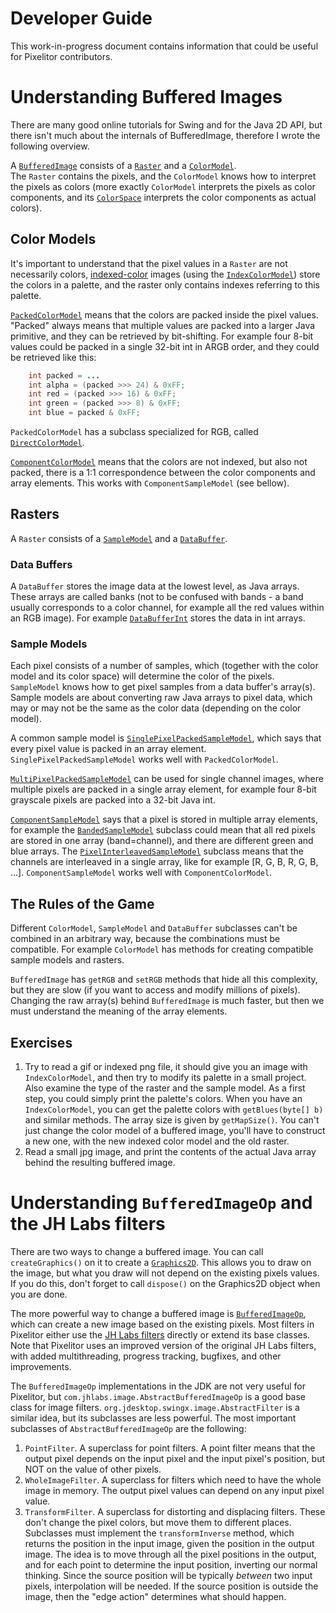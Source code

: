 # Developer Guide

This work-in-progress document contains information that could be useful for Pixelitor contributors.

# Understanding Buffered Images

There are many good online tutorials for Swing and for the Java 2D API, but there isn't much about the internals of BufferedImage, therefore I wrote the following overview.

A [```BufferedImage```](https://docs.oracle.com/en/java/javase/16/docs/api/java.desktop/java/awt/image/BufferedImage.html) consists of a [```Raster```](https://docs.oracle.com/en/java/javase/16/docs/api/java.desktop/java/awt/image/Raster.html) and a [```ColorModel```](https://docs.oracle.com/en/java/javase/16/docs/api/java.desktop/java/awt/image/ColorModel.html).   
The ```Raster``` contains the pixels, and the ```ColorModel``` knows how to interpret the pixels as colors (more exactly ```ColorModel``` interprets the pixels as color components, and its [```ColorSpace```](https://docs.oracle.com/en/java/javase/16/docs/api/java.desktop/java/awt/color/ColorSpace.html) interprets the color components as actual colors).

## Color Models

It's important to understand that the pixel values in a ```Raster``` are not necessarily colors, [indexed-color](https://en.wikipedia.org/wiki/Indexed_color) images (using the [```IndexColorModel```](https://docs.oracle.com/en/java/javase/16/docs/api/java.desktop/java/awt/image/IndexColorModel.html)) store the colors in a palette, and the raster only contains indexes referring to this palette.

[```PackedColorModel```](https://docs.oracle.com/en/java/javase/16/docs/api/java.desktop/java/awt/image/PackedColorModel.html) means that the colors are packed inside the pixel values. "Packed" always means that multiple values are packed into a larger Java primitive, and they can be retrieved by bit-shifting. For example four 8-bit values could be packed in a single 32-bit int in ARGB order, and they could be retrieved like this:

```java
    int packed = ...
    int alpha = (packed >>> 24) & 0xFF;
    int red = (packed >>> 16) & 0xFF;
    int green = (packed >>> 8) & 0xFF;
    int blue = packed & 0xFF;
```

```PackedColorModel``` has a subclass specialized for RGB, called [```DirectColorModel```](https://docs.oracle.com/en/java/javase/16/docs/api/java.desktop/java/awt/image/DirectColorModel.html).

[```ComponentColorModel```](https://docs.oracle.com/en/java/javase/16/docs/api/java.desktop/java/awt/image/ComponentColorModel.html) means that the colors are not indexed, but also not packed, there is a 1:1 correspondence between the color components and array elements. This works with ```ComponentSampleModel``` (see bellow).

## Rasters

A ```Raster``` consists of a [```SampleModel```](https://docs.oracle.com/en/java/javase/16/docs/api/java.desktop/java/awt/image/SampleModel.html) and a [```DataBuffer```](https://docs.oracle.com/en/java/javase/16/docs/api/java.desktop/java/awt/image/DataBuffer.html).

### Data Buffers

A ```DataBuffer``` stores the image data at the lowest level, as Java arrays. These arrays are called banks (not to be confused with bands - a band usually corresponds to a color channel, for example all the red values within an RGB image). For example [```DataBufferInt```](https://docs.oracle.com/en/java/javase/16/docs/api/java.desktop/java/awt/image/DataBufferInt.html) stores the data in int arrays.

### Sample Models

Each pixel consists of a number of samples, which (together with the color model and its color space) will determine the color of the pixels. ```SampleModel``` knows how to get pixel samples from a data buffer's array(s). Sample models are about converting raw Java arrays to pixel data, which may or may not be the same as the color data (depending on the color model).

A common sample model is [```SinglePixelPackedSampleModel```](https://docs.oracle.com/en/java/javase/16/docs/api/java.desktop/java/awt/image/SinglePixelPackedSampleModel.html), which says that every pixel value is packed in an array element. ```SinglePixelPackedSampleModel``` works well with ```PackedColorModel```.

[```MultiPixelPackedSampleModel```](https://docs.oracle.com/en/java/javase/16/docs/api/java.desktop/java/awt/image/MultiPixelPackedSampleModel.html) can be used for single channel images, where multiple pixels are packed in a single array element, for example four 8-bit grayscale pixels are packed into a 32-bit Java int.

[```ComponentSampleModel```](https://docs.oracle.com/en/java/javase/16/docs/api/java.desktop/java/awt/image/ComponentSampleModel.html) says that a pixel is stored in multiple array elements, for example the [```BandedSampleModel```](https://docs.oracle.com/en/java/javase/16/docs/api/java.desktop/java/awt/image/BandedSampleModel.html) subclass could mean that all red pixels are stored in one array (band=channel), and there are different green and blue arrays. The [```PixelInterleavedSampleModel```](https://docs.oracle.com/en/java/javase/16/docs/api/java.desktop/java/awt/image/PixelInterleavedSampleModel.html) subclass means that the channels are interleaved in a single array, like for example [R, G, B, R, G, B, ...]. ```ComponentSampleModel``` works well with ```ComponentColorModel```.

## The Rules of the Game

Different ```ColorModel```, ```SampleModel``` and ```DataBuffer``` subclasses can't be combined in an arbitrary way, because the combinations must be compatible. For example ```ColorModel``` has methods for creating compatible sample models and rasters.

```BufferedImage``` has ```getRGB``` and ```setRGB``` methods that hide all this complexity, but they are slow (if you want to access and modify millions of pixels). Changing the raw array(s) behind ```BufferedImage``` is much faster, but then we must understand the meaning of the array elements.

## Exercises

1. Try to read a gif or indexed png file, it should give you an image with ```IndexColorModel```, and then try to modify its palette in a small project. Also examine the type of the raster and the sample model. As a first step, you could simply print the palette's colors. When you have an ```IndexColorModel```, you can get the palette colors with ```getBlues​(byte[] b)``` and similar methods. The array size is given by ```getMapSize()```. You can't just change the color model of a buffered image, you'll have to construct a new one, with the new indexed color model and the old raster.
2. Read a small jpg image, and print the contents of the actual Java array behind the resulting buffered image.

# Understanding ```BufferedImageOp``` and the JH Labs filters

There are two ways to change a buffered image. You can call ```createGraphics()``` on it to create a [```Graphics2D```](https://docs.oracle.com/en/java/javase/16/docs/api/java.desktop/java/awt/Graphics2D.html). This allows you to draw on the image, but what you draw will not depend on the existing pixels values. If you do this, don't forget to call ```dispose()``` on the Graphics2D object when you are done.

The more powerful way to change a buffered image is  [```BufferedImageOp```](https://docs.oracle.com/en/java/javase/16/docs/api/java.desktop/java/awt/image/BufferedImageOp.html), which can create a new image based on the existing pixels. Most filters in Pixelitor either use the [JH Labs filters](http://www.jhlabs.com/ip/filters/) directly or extend its base classes. Note that Pixelitor uses an improved version of the original JH Labs filters, with added multithreading, progress tracking, bugfixes, and other improvements.

The ```BufferedImageOp``` implementations in the JDK are not very useful for Pixelitor, but ```com.jhlabs.image.AbstractBufferedImageOp``` is a good base class for image filters. ```org.jdesktop.swingx.image.AbstractFilter``` is a similar idea, but its subclasses are less powerful. The most important subclasses of ```AbstractBufferedImageOp``` are the following:

1. ```PointFilter```. A superclass for point filters. A point filter means that the output pixel depends on the input pixel and the input pixel's position, but NOT on the value of other pixels.
2. ```WholeImageFilter```. A superclass for filters which need to have the whole image in memory. The output pixel values can depend on any input pixel value.
3. ```TransformFilter```. A superclass for distorting and displacing filters. These don't change the pixel colors, but move them to different places. Subclasses must implement the ```transformInverse``` method, which returns the position in the input image, given the position in the output image. The idea is to move through all the pixel positions in the output, and for each point to determine the input position, inverting our normal thinking. Since the source position will be typically *between* two input pixels, interpolation will be needed. If the source position is outside the image, then the "edge action" determines what should happen. 


